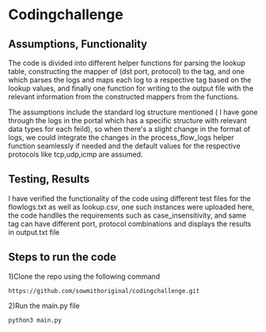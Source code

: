 # Codingchallenge

## Assumptions, Functionality
The code is divided into different helper functions for parsing the lookup table, constructing the mapper of (dst port, protocol) to the tag, and one which parses the logs and maps each log to a respective tag based on the lookup values, and finally one function for writing to the output file with the relevant information from the constructed mappers from the functions.

The assumptions include the standard log structure mentioned ( I have gone through the logs in the portal which has a specific structure with relevant data types for each feild), so when there's a slight change in the format of logs, we could integrate the changes in the process_flow_logs helper function seamlessly if needed and the default values for the respective protocols like tcp,udp,icmp are assumed.

## Testing, Results

I have verified the functionality of the code using different test files for the flowlogs.txt as well as lookup.csv, one such instances were uploaded here, the code handlles the requirements such as case_insensitivity, and same tag can have different port, protocol combinations and displays the results in output.txt file

## Steps to run the code

1)Clone the repo using the following command
```
https://github.com/sowmithoriginal/codingchallenge.git

```

2)Run the main.py file

```
python3 main.py
```
